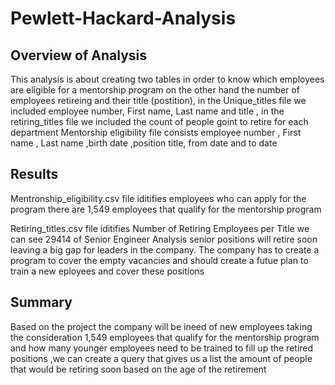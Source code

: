 # Pewlett-Hackard-Analysis

## Overview of Analysis
This analysis is about creating two tables in order to know which employees are eligible for a mentorship program on the other hand the number of employees retireing and their title (postition),  in the Unique_titles file we included employee number, First name, Last name and title , in the  retiring_titles file we included the count of people  goint to retire for each department 
Mentorship eligibility file  consists employee number , First name , Last name ,birth date ,position title, from date  and to date 

## Results

[](Queries/Mentronship_eligibility2.png)
 Mentronship_eligibility.csv file iditifies employees who can apply for the program there are 1,549 employees that qualify for the mentorship program

[](/Queries/retiring_titles2.png)
 Retiring_titles.csv  file  iditifies Number of Retiring Employees per Title we can see   29414 of Senior Engineer Analysis 
senior positions will retire soon leaving a big gap for leaders in the company.
The company has to create a program to cover the empty vacancies  and should create a futue plan  to train a new eployees and cover these positions 
 
 ## Summary
 

Based on the project the company will be ineed of new employees taking the consideration 1,549 employees that qualify for the mentorship program  and how many younger employees need to be trained to fill up the retired positions ,we can create a query that gives us a list the amount of people that would be retiring soon based on the  age of the  retirement

